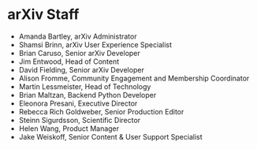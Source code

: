 # arXiv Staff

- Amanda Bartley, arXiv Administrator
- Shamsi Brinn, arXiv User Experience Specialist
- Brian Caruso, Senior arXiv Developer
- Jim Entwood, Head of Content
- David Fielding, Senior arXiv Developer
- Alison Fromme, Community Engagement and Membership Coordinator
- Martin Lessmeister, Head of Technology
- Brian Maltzan, Backend Python Developer
- Eleonora Presani, Executive Director
- Rebecca Rich Goldweber, Senior Production Editor
- Steinn Sigurdsson, Scientific Director
- Helen Wang, Product Manager
- Jake Weiskoff, Senior Content & User Support Specialist
